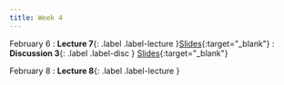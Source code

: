 ```yaml
---
title: Week 4
---
```


February 6
: **Lecture 7**{: .label .label-lecture }[Slides](https://docs.google.com/presentation/d/1QoIAsPPUb5631NzgTXLi6mTzq74BoWHUkdu8aNuwo7w/edit?usp=sharing){:target="_blank"}
: **Discussion 3**{: .label .label-disc } [Slides](https://docs.google.com/presentation/d/1hz_hCM3DlNTCJwAh5bttuCVZ8-Ov3ijojF7KbbLkIPo/edit?usp=sharing){:target="_blank"}


February 8
: **Lecture 8**{: .label .label-lecture }



